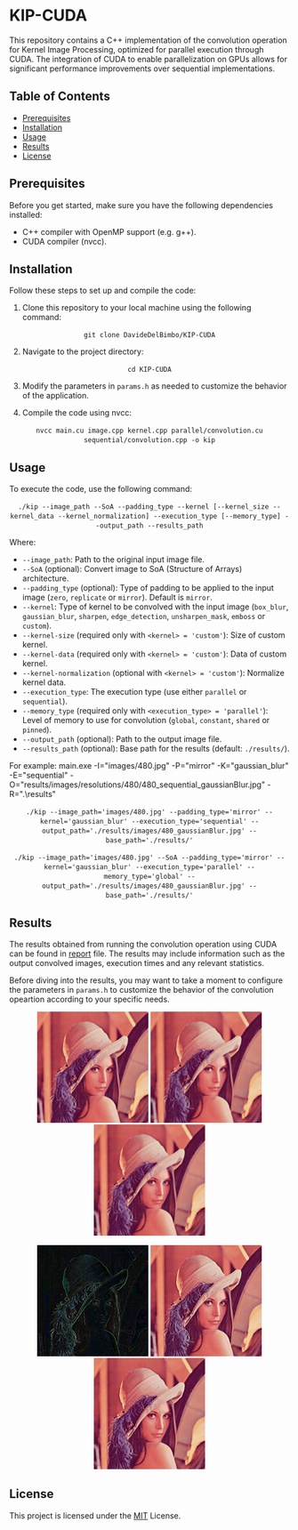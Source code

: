 # KIP-CUDA
This repository contains a C++ implementation of the convolution operation for Kernel Image Processing, optimized for parallel execution through CUDA. The integration of CUDA to enable parallelization on GPUs allows for significant performance improvements over sequential implementations.

## Table of Contents
- [Prerequisites](#prerequisites)
- [Installation](#installation)
- [Usage](#usage)
- [Results](#results)
- [License](#license)

## Prerequisites
Before you get started, make sure you have the following dependencies installed:

- C++ compiler with OpenMP support (e.g. g++).
- CUDA compiler (nvcc).

## Installation
Follow these steps to set up and compile the code:
1. Clone this repository to your local machine using the following command:
<p align="center"><code>git clone DavideDelBimbo/KIP-CUDA</code></p>

2. Navigate to the project directory:
<p align="center"><code>cd KIP-CUDA</code></p>

3. Modify the parameters in `params.h` as needed to customize the behavior of the application.

4. Compile the code using nvcc:
<p align="center"><code>nvcc main.cu image.cpp kernel.cpp parallel/convolution.cu sequential/convolution.cpp -o kip</code></p>

## Usage
To execute the code, use the following command:
<p align="center"><code>./kip --image_path --SoA --padding_type --kernel [--kernel_size --kernel_data --kernel_normalization] --execution_type [--memory_type] --output_path --results_path</code></p>

Where:
- `--image_path`: Path to the original input image file.
- `--SoA` (optional): Convert image to SoA (Structure of Arrays) architecture.
- `--padding_type` (optional): Type of padding to be applied to the input image (`zero`, `replicate` or `mirror`). Default is `mirror`.
- `--kernel`: Type of kernel to be convolved with the input image (`box_blur`, `gaussian_blur`, `sharpen`, `edge_detection`, `unsharpen_mask`, `emboss` or `custom`).
- `--kernel-size` (required only with `<kernel> = 'custom'`): Size of custom kernel.
- `--kernel-data` (required only with `<kernel> = 'custom'`): Data of custom kernel.
- `--kernel-normalization` (optional with `<kernel> = 'custom'`): Normalize kernel data.
- `--execution_type`: The execution type (use either `parallel` or `sequential`).
- `--memory_type` (required only with `<execution_type> = 'parallel'`): Level of memory to use for convolution (`global`, `constant`, `shared` or `pinned`).
- `--output_path` (optional): Path to the output image file.
- `--results_path` (optional): Base path for the results (default: `./results/`).

For example:
main.exe -I="images/480.jpg" -P="mirror" -K="gaussian_blur" -E="sequential" -O="results/images/resolutions/480/480_sequential_gaussianBlur.jpg" -R=".\results\"

<p align="center"><code>./kip --image_path='images/480.jpg' --padding_type='mirror' --kernel='gaussian_blur' --execution_type='sequential' --output_path='./results/images/480_gaussianBlur.jpg' --base_path='./results/'</code></p>
<p align="center"><code>./kip --image_path='images/480.jpg' --SoA --padding_type='mirror' --kernel='gaussian_blur' --execution_type='parallel' --memory_type='global' --output_path='./results/images/480_gaussianBlur.jpg' --base_path='./results/'</code></p>

## Results
The results obtained from running the convolution operation using CUDA can be found in <a href="https://github.com/DavideDelBimbo/KIP-CUDA/blob/main/report/report.pdf" target="_blank">report</a> file. The results may include information such as the output convolved images, execution times and any relevant statistics.

Before diving into the results, you may want to take a moment to configure the parameters in `params.h` to customize the behavior of the convolution opeartion according to your specific needs.

<p float="left" align="center">
    <p float="left" align="center">
        <img src="https://github.com/DavideDelBimbo/KIP-CUDA/blob/main/report/original.png" alt="Original image" width="200" />
        <img src="https://github.com/DavideDelBimbo/KIP-CUDA/blob/main/report/box_blur.png" alt="Box blur image" width="200" />
        <img src="https://github.com/DavideDelBimbo/KIP-CUDA/blob/main/report/gaussian_blur.png" alt="Gaussian blur image" width="200" />
    </p>
    <p float="left" align="center">
        <img src="https://github.com/DavideDelBimbo/KIP-CUDA/blob/main/report/edge_detection.png" alt="Edge detection image" width="200" />
        <img src="https://github.com/DavideDelBimbo/KIP-CUDA/blob/main/report/sharpen.png" alt="Sharpen image" width="200" />
        <img src="https://github.com/DavideDelBimbo/KIP-CUDA/blob/main/report/unsharp_mask.png" alt="Unsharp mask image" width="200" />
    </p>
</p>

## License
This project is licensed under the <a href="https://github.com/DavideDelBimbo/KIP-CUDA/blob/main/LICENSE" target="_blank">MIT</a> License.